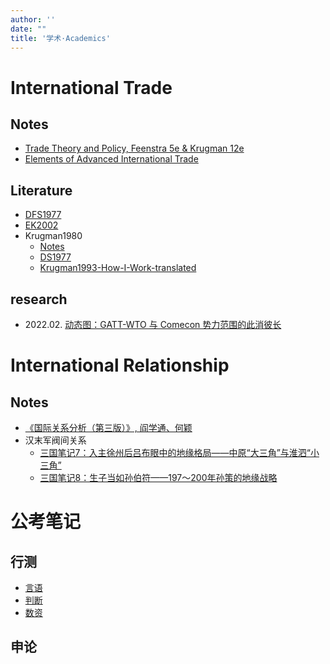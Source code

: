 ```yaml
---
author: ''
date: ""
title: '学术·Academics'
---
```




# International Trade

## Notes

- [Trade Theory and Policy, Feenstra 5e & Krugman 12e](/notes/读书笔记/Trade/Trade-Theory-and-Policy-Feenstra5e&Krugman12e.html)
- [Elements of Advanced International Trade](/notes/读书笔记/Trade/Elements-of-Advanced-International-Trade-Notes.html)

## Literature

- [DFS1977](/notes/classic-papers/trade/DFS1977/DFS1977.html)
- [EK2002](/notes/classic-papers/trade/EK2002/_book/index.html)
- Krugman1980
  - [Notes](/notes/classic-papers/trade/Krugman1980/Krugman1980AER-Notes.html)
  - [DS1977](/notes/classic-papers/trade/Krugman1980/DS1977/_book/index.html)
  - [Krugman1993-How-I-Work-translated](/notes/classic-papers/trade/Krugman1980/Krugman1993-How-I-Work-translated.html)

## research

- 2022.02. [动态图：GATT-WTO 与 Comecon 势力范围的此消彼长](/application/20220211-GATT-WTO-vs-Comecon-timeline/GATT-WTO-vs-Comecon-timeline.html)

# International Relationship

## Notes

- [《国际关系分析（第三版）》, 阎学通、何颖](/notes/读书笔记/国际关系/国际关系分析（第三版）/阎学通《国际关系分析（第三版）》概念整理.html)
- 汉末军阀间关系
  - [三国笔记7：入主徐州后吕布眼中的地缘格局——中原“大三角”与淮泗“小三角”](/notes/读书笔记/国际关系/三国笔记/三国笔记7.html)
  - [三国笔记8：生子当如孙伯符——197～200年孙策的地缘战略](/notes/读书笔记/国际关系/三国笔记/三国笔记8.html)



# 公考笔记

## 行测

- [言语](/notes/公考笔记/行测/言语.html)
- [判断](/notes/公考笔记/行测/判断.html)
- [数资](/notes/公考笔记/行测/数资.html)

## 申论

